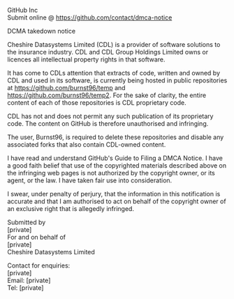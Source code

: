 GitHub Inc  
Submit online @ https://github.com/contact/dmca-notice

DCMA takedown notice

Cheshire Datasystems Limited (CDL) is a provider of software solutions to the insurance
industry. CDL and CDL Group Holdings Limited owns or licences all intellectual property
rights in that software.

It has come to CDLs attention that extracts of code, written and owned by CDL and used in
its software, is currently being hosted in public repositories at
https://github.com/burnst96/temp and https://github.com/burnst96/temp2. For the sake of
clarity, the entire content of each of those repositories is CDL proprietary code.

CDL has not and does not permit any such publication of its proprietary code. The content
on GitHub is therefore unauthorised and infringing.

The user, Burnst96, is required to delete these repositories and disable any associated forks
that also contain CDL-owned content.

I have read and understand GitHub's Guide to Filing a DMCA Notice. I have a good faith
belief that use of the copyrighted materials described above on the infringing web pages is
not authorized by the copyright owner, or its agent, or the law. I have taken fair use into
consideration.

I swear, under penalty of perjury, that the information in this notification is accurate and that I
am authorised to act on behalf of the copyright owner of an exclusive right that is allegedly
infringed.

Submitted by  
[private]   
For and on behalf of  
[private]  
Cheshire Datasystems Limited

Contact for enquiries:  
[private]  
Email: [private]  
Tel: [private]
